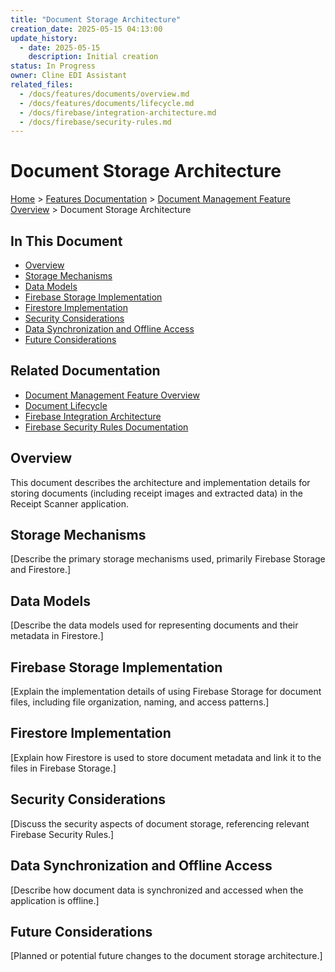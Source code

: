 ```yaml
---
title: "Document Storage Architecture"
creation_date: 2025-05-15 04:13:00
update_history:
  - date: 2025-05-15
    description: Initial creation
status: In Progress
owner: Cline EDI Assistant
related_files:
  - /docs/features/documents/overview.md
  - /docs/features/documents/lifecycle.md
  - /docs/firebase/integration-architecture.md
  - /docs/firebase/security-rules.md
---
```


# Document Storage Architecture

[Home](/docs) > [Features Documentation](/docs/features) > [Document Management Feature Overview](../documents/overview.md) > Document Storage Architecture

## In This Document
- [Overview](#overview)
- [Storage Mechanisms](#storage-mechanisms)
- [Data Models](#data-models)
- [Firebase Storage Implementation](#firebase-storage-implementation)
- [Firestore Implementation](#firestore-implementation)
- [Security Considerations](#security-considerations)
- [Data Synchronization and Offline Access](#data-synchronization-and-offline-access)
- [Future Considerations](#future-considerations)

## Related Documentation
- [Document Management Feature Overview](./overview.md)
- [Document Lifecycle](./lifecycle.md)
- [Firebase Integration Architecture](../../firebase/integration-architecture.md)
- [Firebase Security Rules Documentation](../../firebase/security-rules.md)

## Overview

This document describes the architecture and implementation details for storing documents (including receipt images and extracted data) in the Receipt Scanner application.

## Storage Mechanisms

[Describe the primary storage mechanisms used, primarily Firebase Storage and Firestore.]

## Data Models

[Describe the data models used for representing documents and their metadata in Firestore.]

## Firebase Storage Implementation

[Explain the implementation details of using Firebase Storage for document files, including file organization, naming, and access patterns.]

## Firestore Implementation

[Explain how Firestore is used to store document metadata and link it to the files in Firebase Storage.]

## Security Considerations

[Discuss the security aspects of document storage, referencing relevant Firebase Security Rules.]

## Data Synchronization and Offline Access

[Describe how document data is synchronized and accessed when the application is offline.]

## Future Considerations

[Planned or potential future changes to the document storage architecture.]
